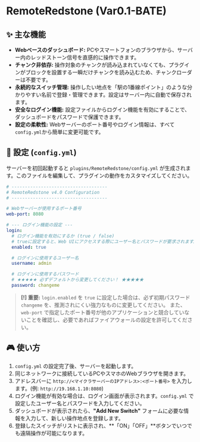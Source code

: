 # RemoteRedstone (Var0.1-BATE)

## ✨ 主な機能

*   **Webベースのダッシュボード:** PCやスマートフォンのブラウザから、サーバー内のレッドストーン信号を直感的に操作できます。
*   **チャンク非依存:** 操作対象のチャンクが読み込まれていなくても、プラグインがブロックを設置する一瞬だけチャンクを読み込むため、チャンクローダーは不要です。
*   **永続的なスイッチ管理:** 操作したい地点を「駅の1番線ポイント」のような分かりやすい名前で登録・管理できます。設定はサーバー内に自動で保存されます。
*   **安全なログイン機能:** 設定ファイルからログイン機能を有効にすることで、ダッシュボードをパスワードで保護できます。
*   **設定の柔軟性:** Webサーバーのポート番号やログイン情報は、すべて`config.yml`から簡単に変更可能です。


## 🔧 設定 (`config.yml`)

サーバーを初回起動すると `plugins/RemoteRedstone/config.yml` が生成されます。このファイルを編集して、プラグインの動作をカスタマイズしてください。

```yaml
# ------------------------------------
# RemoteRedstone v4.0 Configuration
# ------------------------------------

# Webサーバーが使用するポート番号
web-port: 8080

# --- ログイン機能の設定 ---
login:
  # ログイン機能を有効にするか (true / false)
  # trueに設定すると、Web UIにアクセスする際にユーザー名とパスワードが要求されます。
  enabled: true

  # ログインに使用するユーザー名
  username: admin

  # ログインに使用するパスワード
  # ★★★★★ 必ずデフォルトから変更してください！ ★★★★★
  password: changeme
```

> **[!] 重要:** `login.enabled` を `true` に設定した場合は、必ず初期パスワード `changeme` を、推測されにくい強力なものに変更してください。
> また、`web-port` で指定したポート番号が他のアプリケーションと競合していないことを確認し、必要であればファイアウォールの設定を許可してください。

## 🎮 使い方

1.  `config.yml` の設定完了後、サーバーを起動します。
2.  同じネットワークに接続しているPCやスマホのWebブラウザを開きます。
3.  アドレスバーに `http://<マイクラサーバーのIPアドレス>:<ポート番号>` を入力します。(例: `http://19.168.1.10:8080`)
4.  ログイン機能が有効な場合は、ログイン画面が表示されます。`config.yml` で設定したユーザー名とパスワードを入力してください。
5.  ダッシュボードが表示されたら、**"Add New Switch"** フォームに必要な情報を入力して、新しい操作地点を登録します。
6.  登録したスイッチがリストに表示され、**「ON」「OFF」**ボタンでいつでも遠隔操作が可能になります。
